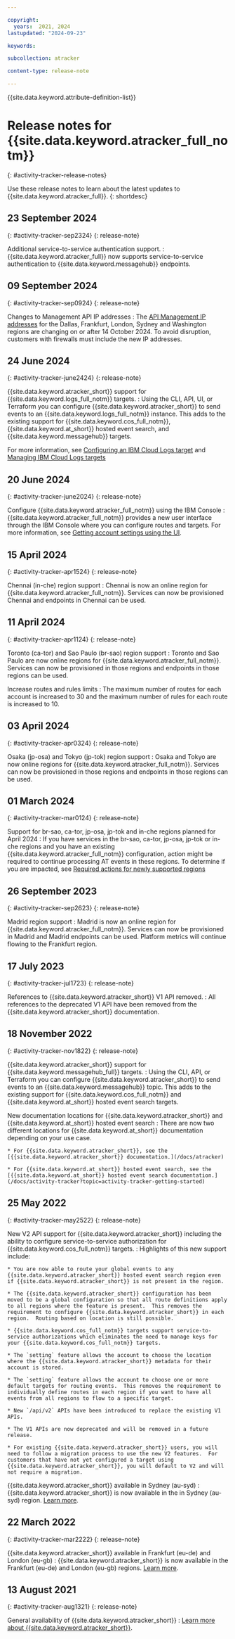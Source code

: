 ```yaml
---

copyright:
  years:  2021, 2024
lastupdated: "2024-09-23"

keywords:

subcollection: atracker

content-type: release-note

---
```


{{site.data.keyword.attribute-definition-list}}



# Release notes for {{site.data.keyword.atracker_full_notm}}
{: #activity-tracker-release-notes}

Use these release notes to learn about the latest updates to {{site.data.keyword.atracker_full}}.
{: shortdesc}

## 23 September 2024
{: #activity-tracker-sep2324}
{: release-note}

Additional service-to-service authentication support.
:  {{site.data.keyword.atracker_full}} now supports service-to-service authentication to {{site.data.keyword.messagehub}} endpoints.

## 09 September 2024
{: #activity-tracker-sep0924}
{: release-note}

Changes to Management API IP addresses
: The [API Management IP addresses](/docs/atracker?topic=atracker-endpoints) for the Dallas, Frankfurt, London, Sydney and Washington regions are changing on or after 14 October 2024. To avoid disruption, customers with firewalls must include the new IP addresses.

## 24 June 2024
{: #activity-tracker-june2424}
{: release-note}

{{site.data.keyword.atracker_short}} support for {{site.data.keyword.logs_full_notm}} targets.
:   Using the CLI, API, UI, or Terraform you can configure {{site.data.keyword.atracker_short}} to send events to an {{site.data.keyword.logs_full_notm}} instance. This adds to the existing support for {{site.data.keyword.cos_full_notm}}, {{site.data.keyword.at_short}} hosted event search, and {{site.data.keyword.messagehub}} targets.

For more information, see [Configuring an IBM Cloud Logs target](/docs/atracker?topic=atracker-getting-started-target-cloud-logs) and [Managing IBM Cloud Logs targets](/docs/atracker?topic=atracker-target_v2_icl&interface=ui)

## 20 June 2024
{: #activity-tracker-june2024}
{: release-note}

Configure {{site.data.keyword.atracker_full_notm}} using the IBM Console
:   {{site.data.keyword.atracker_full_notm}} provides a new user interface through the IBM Console where you can configure routes and targets. For more information, see [Getting account settings using the UI](/docs/atracker?topic=atracker-settings&interface=ui#settings-get-ui).

## 15 April 2024
{: #activity-tracker-apr1524}
{: release-note}

Chennai (in-che) region support
:   Chennai is now an online region for {{site.data.keyword.atracker_full_notm}}. Services can now be provisioned Chennai and endpoints in Chennai can be used.

## 11 April 2024
{: #activity-tracker-apr1124}
{: release-note}

Toronto (ca-tor) and Sao Paulo (br-sao) region support
:   Toronto and Sao Paulo are now online regions for {{site.data.keyword.atracker_full_notm}}. Services can now be provisioned in those regions and endpoints in those regions can be used.

Increase routes and rules limits
:   The maximum number of routes for each account is increased to 30 and the maximum number of rules for each route is increased to 10.

## 03 April 2024
{: #activity-tracker-apr0324}
{: release-note}

Osaka (jp-osa) and Tokyo (jp-tok) region support
:   Osaka and Tokyo are now online regions for {{site.data.keyword.atracker_full_notm}}. Services can now be provisioned in those regions and endpoints in those regions can be used.

## 01 March 2024
{: #activity-tracker-mar0124}
{: release-note}

Support for br-sao, ca-tor, jp-osa, jp-tok and in-che regions planned for April 2024
:  If you have services in the br-sao, ca-tor, jp-osa, jp-tok or in-che regions and you have an existing {{site.data.keyword.atracker_full_notm}} configuration, action might be required to continue processing AT events in these regions. To determine if you are impacted, see [Required actions for newly supported regions](/docs/atracker?topic=atracker-new_region_support)

## 26 September 2023
{: #activity-tracker-sep2623}
{: release-note}

Madrid region support
:   Madrid is now an online region for {{site.data.keyword.atracker_full_notm}}. Services can now be provisioned in Madrid and Madrid endpoints can be used. Platform metrics will continue flowing to the Frankfurt region.

## 17 July 2023
{: #activity-tracker-jul1723}
{: release-note}

References to {{site.data.keyword.atracker_short}} V1 API removed.
:   All references to the deprecated V1 API have been removed from the {{site.data.keyword.atracker_short}} documentation.

## 18 November 2022
{: #activity-tracker-nov1822}
{: release-note}

{{site.data.keyword.atracker_short}} support for {{site.data.keyword.messagehub_full}} targets.
:   Using the CLI, API, or Terraform you can configure {{site.data.keyword.atracker_short}} to send events to an {{site.data.keyword.messagehub}} topic. This adds to the existing support for {{site.data.keyword.cos_full_notm}} and {{site.data.keyword.at_short}} hosted event search targets.

New documentation locations for {{site.data.keyword.atracker_short}} and {{site.data.keyword.at_short}} hosted event search
:   There are now two different locations for {{site.data.keyword.at_short}} documentation depending on your use case.

    * For {{site.data.keyword.atracker_short}}, see the [{{site.data.keyword.atracker_short}} documentation.](/docs/atracker)

    * For {{site.data.keyword.at_short}} hosted event search, see the [{{site.data.keyword.at_short}} hosted event search documentation.](/docs/activity-tracker?topic=activity-tracker-getting-started)

## 25 May 2022
{: #activity-tracker-may2522}
{: release-note}

New V2 API support for {{site.data.keyword.atracker_short}} including the ability to configure service-to-service authorization for {{site.data.keyword.cos_full_notm}} targets.
:   Highlights of this new support include:

    * You are now able to route your global events to any {{site.data.keyword.atracker_short}} hosted event search region even if {{site.data.keyword.atracker_short}} is not present in the region.

    * The {{site.data.keyword.atracker_short}} configuration has been moved to be a global configuration so that all route definitions apply to all regions where the feature is present.  This removes the requirement to configure {{site.data.keyword.atracker_short}} in each region.  Routing based on location is still possible.

    * {{site.data.keyword.cos_full_notm}} targets support service-to-service authorizations which eliminates the need to manage keys for your {{site.data.keyword.cos_full_notm}} targets.

    * The `setting` feature allows the account to choose the location where the {{site.data.keyword.atracker_short}} metadata for their account is stored.

    * The `setting` feature allows the account to choose one or more default targets for routing events.  This removes the requirement to individually define routes in each region if you want to have all events from all regions to flow to a specific target.

    * New `/api/v2` APIs have been introduced to replace the existing V1 APIs.

    * The V1 APIs are now deprecated and will be removed in a future release.

    * For existing {{site.data.keyword.atracker_short}} users, you will need to follow a migration process to use the new V2 features.  For customers that have not yet configured a target using {{site.data.keyword.atracker_short}}, you will default to V2 and will not require a migration.

{{site.data.keyword.atracker_short}} available in Sydney (au-syd)
:   {{site.data.keyword.atracker_short}} is now available in the in Sydney (au-syd) region.  [Learn more](/docs/atracker?topic=atracker-regions).

## 22 March 2022
{: #activity-tracker-mar2222}
{: release-note}

{{site.data.keyword.atracker_short}} available in Frankfurt (eu-de) and London (eu-gb)
:   {{site.data.keyword.atracker_short}} is now available in the Frankfurt (eu-de) and London (eu-gb) regions.  [Learn more](/docs/atracker?topic=atracker-regions).


## 13 August 2021
{: #activity-tracker-aug1321}
{: release-note}

General availability of {{site.data.keyword.atracker_short}}
:   [Learn more about {{site.data.keyword.atracker_short}}](/docs/atracker?topic=atracker-getting-started).
